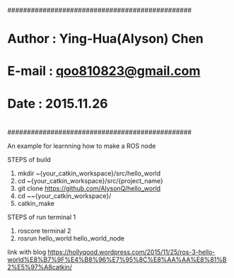 ###############################################
#
# Author : Ying-Hua(Alyson) Chen
# E-mail : qoo810823@gmail.com
# Date   : 2015.11.26
# 
###############################################

An example for learnning how to make a ROS node

STEPS of build
1. mkdir ~{your_catkin_workspace}/src/hello_world
2. cd ~{your_catkin_workspace}/src/{project_name}
3. git clone https://github.com/AlysonQ/hello_world
4. cd ~~{your_catkin_workspace}/
5. catkin_make

STEPS of run
terminal 1
1. roscore
terminal 2
2.  rosrun hello_world hello_world_node

link with blog
https://hollyqood.wordpress.com/2015/11/25/ros-3-hello-world%E8%B7%9F%E4%B8%96%E7%95%8C%E8%AA%AA%E8%81%B2%E5%97%A8catkin/
